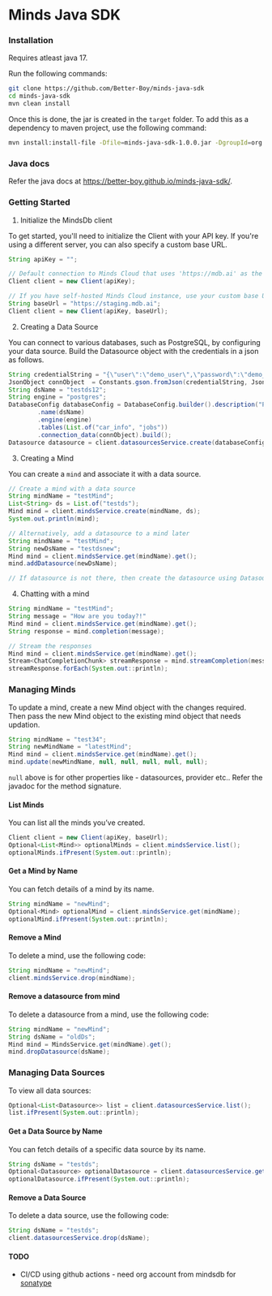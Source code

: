 # Minds Java SDK

### Installation

Requires atleast java 17.

Run the following commands:

```bash
git clone https://github.com/Better-Boy/minds-java-sdk
cd minds-java-sdk
mvn clean install
```

Once this is done, the jar is created in the `target` folder. To add this as a dependency to maven project, use the following command:

```bash
mvn install:install-file -Dfile=minds-java-sdk-1.0.0.jar -DgroupId=org.mindsdb.sdk -DartifactId=minds-java-sdk -Dversion=1.0.0 -Dpackaging=jar
```

### Java docs

Refer the java docs at https://better-boy.github.io/minds-java-sdk/.


### Getting Started

1. Initialize the MindsDb client

To get started, you'll need to initialize the Client with your API key. If you're using a different server, you can also specify a custom base URL.

```java
String apiKey = "";

// Default connection to Minds Cloud that uses 'https://mdb.ai' as the base URL
Client client = new Client(apiKey);

// If you have self-hosted Minds Cloud instance, use your custom base URL
String baseUrl = "https://staging.mdb.ai";
Client client = new Client(apiKey, baseUrl);
```


2. Creating a Data Source

You can connect to various databases, such as PostgreSQL, by configuring your data source. Build the Datasource object with the credentials in a json as follows.

```java
String credentialString = "{\"user\":\"demo_user\",\"password\":\"demo_password\",\"host\":\"samples.mindsdb.com\",\"port\":5432,\"database\":\"demo\",\"schema\":\"demo_data\"}";
JsonObject connObject  = Constants.gson.fromJson(credentialString, JsonObject.class);
String dsName = "testds12";
String engine = "postgres";
DatabaseConfig databaseConfig = DatabaseConfig.builder().description("Postgres database")
        .name(dsName)
        .engine(engine)
        .tables(List.of("car_info", "jobs"))
        .connection_data(connObject).build();
Datasource datasource = client.datasourcesService.create(databaseConfig);
```

3. Creating a Mind

You can create a `mind` and associate it with a data source.

```java
// Create a mind with a data source
String mindName = "testMind";
List<String> ds = List.of("testds");
Mind mind = client.mindsService.create(mindName, ds);
System.out.println(mind);

// Alternatively, add a datasource to a mind later
String mindName = "testMind";
String newDsName = "testdsnew";
Mind mind = client.mindsService.get(mindName).get();
mind.addDatasource(newDsName);

// If datasource is not there, then create the datasource using DatasourcesService.create
```

4. Chatting with a mind

```java
String mindName = "testMind";
String message = "How are you today?!"
Mind mind = client.mindsService.get(mindName).get();
String response = mind.completion(message);

// Stream the responses
Mind mind = client.mindsService.get(mindName).get();
Stream<ChatCompletionChunk> streamResponse = mind.streamCompletion(message);
streamResponse.forEach(System.out::println);
```

### Managing Minds

To update a mind, create a new Mind object with the changes required. Then pass the new Mind object to the existing mind object that needs updation.

```java
String mindName = "test34";
String newMindName = "latestMind";
Mind mind = client.mindsService.get(mindName).get();
mind.update(newMindName, null, null, null, null, null);
```

`null` above is for other properties like - datasources, provider etc.. Refer the javadoc for the method signature.

#### List Minds

You can list all the minds you’ve created.

```java
Client client = new Client(apiKey, baseUrl);
Optional<List<Mind>> optionalMinds = client.mindsService.list();
optionalMinds.ifPresent(System.out::println);
```

#### Get a Mind by Name

You can fetch details of a mind by its name.

```java
String mindName = "newMind";
Optional<Mind> optionalMind = client.mindsService.get(mindName);
optionalMind.ifPresent(System.out::println);
```

#### Remove a Mind

To delete a mind, use the following code:

```java
String mindName = "newMind";
client.mindsService.drop(mindName);
```

#### Remove a datasource from mind

To delete a datasource from a mind, use the following code:

```java
String mindName = "newMind";
String dsName = "oldDs";
Mind mind = MindsService.get(mindName).get();
mind.dropDatasource(dsName);
```

### Managing Data Sources

To view all data sources:

```java
Optional<List<Datasource>> list = client.datasourcesService.list();
list.ifPresent(System.out::println);
```

#### Get a Data Source by Name

You can fetch details of a specific data source by its name.

```java
String dsName = "testds";
Optional<Datasource> optionalDatasource = client.datasourcesService.get(dsName);
optionalDatasource.ifPresent(System.out::println);
```

#### Remove a Data Source

To delete a data source, use the following code:

```java
String dsName = "testds";
client.datasourcesService.drop(dsName);
```

#### TODO

- CI/CD using github actions - need org account from mindsdb for [sonatype](https://central.sonatype.com/)
